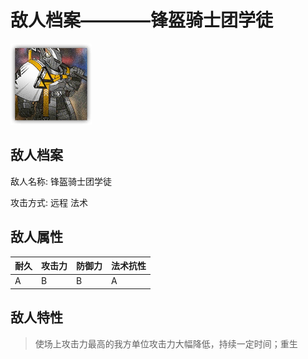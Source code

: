 # 敌人档案————锋盔骑士团学徒

![锋盔骑士团学徒](./eneIcons/锋盔骑士团学徒.png)

## 敌人档案

敌人名称: 锋盔骑士团学徒

攻击方式: 远程 法术

## 敌人属性

| 耐久      | 攻击力  | 防御力 | 法术抗性 |
|---------|------|-----|------|
| A | B | B | A |

## 敌人特性
> 使场上攻击力最高的我方单位攻击力大幅降低，持续一定时间；重生
